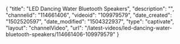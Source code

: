{
    "title": "LED Dancing Water Bluetooth Speakers",
    "description": "",
    "channelid": "114661406",
    "videoid": "109979579",
    "date_created": "1502520597",
    "date_modified": "1504322937",
    "type": "captivate",
    "layout": "channelVideo",
    "url": "\/latest-videos\/led-dancing-water-bluetooth-speakers\/114661406-109979579"
}